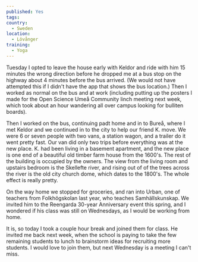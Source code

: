 ```yaml
---
published: Yes
tags:
country:
  - Sweden
location:
  - Lövånger
training:
  - Yoga
---
```

Tuesday I opted to leave the house early with Keldor and ride with him 15 minutes the wrong direction before he dropped me at a bus stop on the highway about 4 minutes before the bus arrived. (We would not have attempted this if I didn't have the app that shows the bus location.) Then I worked as normal on the bus and at work (including putting up the posters I made for the Open Science Umeå  Community linch meeting next week, which took about an hour wandering all over campus looking for bulliten boards).

Then I worked on the bus, continuing padt home and in to Bureå, where I met Keldor and we continued in to the city to help our friend K. move. We were 6 or seven people with two vans, a station wagon, and a trailer do it went pretty fast. Our van did only two trips before everything was at the new place. K. had been living in a basement apartment, and the new place is one end of a beautiful old timber farm house from the 1600's. The rest of the building is occupied by the owners. The view from the living room and upstairs bedroom is the Skellefte river, and rising out of of the trees across the river is the old city church dome, which dates to the 1800's. The whole effect is really pretty.

On the way home we stopped for groceries, and ran into Urban, one of teachers from Folkhögskolan last year, who teaches Samhällskunskap. We invited him to the Reengarda 30-year Anniversary event this spring, and I wondered if his class was still on Wednesdays, as I would be working from home.

It is, so today I took a couple hour break and joined them for class. He invited me back next week, when the school is paying to take the few remaining students to lunch to brainstorm ideas for recruiting more students. I would love to join them, but next Wednesday is a meeting I can't miss.